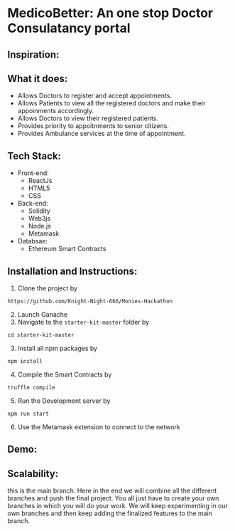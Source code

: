 # MedicoBetter: An one stop Doctor Consulatancy portal

## Inspiration:




## What it does:
- Allows Doctors to register and accept appointments.
- Allows Patients to view all the registered doctors and make their appoinments accordingly.
- Allows Doctors to view their registered patients.
- Provides priority to appoitnments to senior citizens.
- Provides Ambulance services at the time of appointment.

## Tech Stack:
- Front-end:
  - ReactJs
  - HTML5
  - CSS
- Back-end:
   - Solidity
   - Web3js
   - Node.js
   - Metamask
- Databsae:
   - Ethereum Smart Contracts

## Installation and Instructions:

1. Clone the project by
```
https://github.com/Knight-Night-666/Monies-Hackathon 
```
2. Launch Ganache
2. Navigate to the `starter-kit-master` folder by
```
cd starter-kit-master 
```
3. Install all npm packages by
```
npm install
```
4. Compile the Smart Contracts by
  ```
  truffle compile
  ```
5. Run the Development server by
  ```
  npm run start
  ```
6. Use the Metamask extension to connect to the network
## Demo:



## Scalability:
this is the main branch. Here in the end we will combine all the different branches and push the final project. You all just have to create your own branches in which you will do your work. We will keep experimenting in our own branches and then keep adding the finalized features to the main branch.
